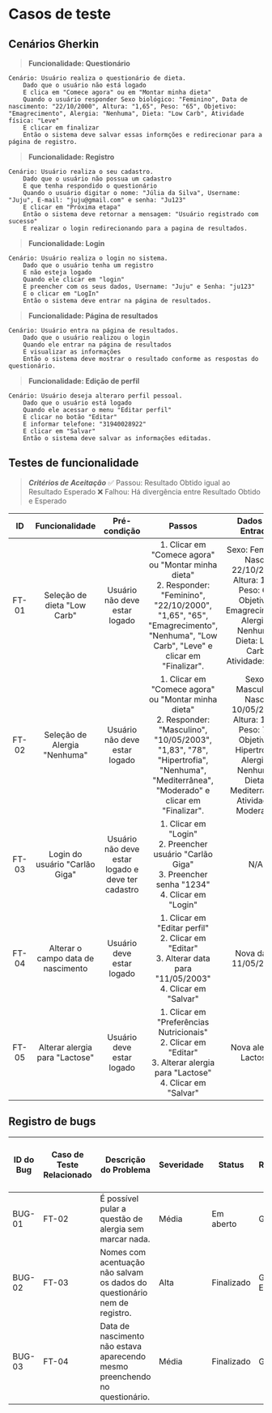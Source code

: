 # Casos de teste

## Cenários Gherkin

> **Funcionalidade: Questionário**

~~~Gherkin
Cenário: Usuário realiza o questionário de dieta.
    Dado que o usuário não está logado
    E clica em "Comece agora" ou em "Montar minha dieta"
    Quando o usuário responder Sexo biológico: "Feminino", Data de nascimento: "22/10/2000", Altura: "1,65", Peso: "65", Objetivo: "Emagrecimento", Alergia: "Nenhuma", Dieta: "Low Carb", Atividade física: "Leve"
    E clicar em finalizar
    Então o sistema deve salvar essas informções e redirecionar para a página de registro.
~~~~

> **Funcionalidade: Registro**

~~~Gherkin
Cenário: Usuário realiza o seu cadastro.
    Dado que o usuário não possua um cadastro
    E que tenha respondido o questionário
    Quando o usuário digitar o nome: "Júlia da Silva", Username: "Juju", E-mail: "juju@gmail.com" e senha: "Ju123"
    E clicar em "Próxima etapa"
    Então o sistema deve retornar a mensagem: "Usuário registrado com sucesso"
    E realizar o login redirecionando para a pagina de resultados.
~~~

> **Funcionalidade: Login**

~~~Gherkin
Cenário: Usuário realiza o login no sistema.
    Dado que o usuário tenha um registro
    E não esteja logado
    Quando ele clicar em "login"
    E preencher com os seus dados, Username: "Juju" e Senha: "ju123"
    E o clicar em "LogIn"
    Então o sistema deve entrar na página de resultados.
~~~

> **Funcionalidade: Página de resultados**

~~~Gherkin
Cenário: Usuário entra na página de resultados.
    Dado que o usuário realizou o login
    Quando ele entrar na página de resultados
    E visualizar as informações
    Então o sistema deve mostrar o resultado conforme as respostas do questionário.
~~~

> **Funcionalidade: Edição de perfil**

~~~Gherkin
Cenário: Usuário deseja alteraro perfil pessoal.
    Dado que o usuário está logado
    Quando ele acessar o menu "Editar perfil"
    E clicar no botão "Editar"
    E informar telefone: "31940028922"
    E clicar em "Salvar"
    Então o sistema deve salvar as informações editadas.
~~~

## Testes de funcionalidade

> ***Critérios de Aceitação***
> ✅ Passou: Resultado Obtido igual ao Resultado Esperado
> ❌ Falhou: Há divergência entre Resultado Obtido e Esperado

| <div align="center">ID</div> | <div align="center">Funcionalidade</div> | <div align="center">Pré-condição</div> | <div align="center">Passos</div> | <div align="center">Dados de Entrada</div> | <div align="center">Resultado Esperado</div> | <div align="center">Resultado Obtido</div> | <div align="center">Status</div> |
|:----------------------------:|:----------------------------------------:|:--------------------------------------:|:----------------------------------:|:--------------------------------------------:|:----------------------------------------------:|:--------------------------------------------:|:-------------------------------:|
| <div align="center">FT-01</div> | <div align="center">Seleção de dieta "Low Carb"</div> | <div align="center">Usuário não deve estar logado</div> | <div align="center">1. Clicar em "Comece agora" ou "Montar minha dieta"<br>2. Responder: "Feminino", "22/10/2000", "1,65", "65", "Emagrecimento", "Nenhuma", "Low Carb", "Leve" e clicar em "Finalizar".</div> | <div align="center">Sexo: Feminino<br>Nasc: 22/10/2000<br>Altura: 1,65<br>Peso: 65<br>Objetivo: Emagrecimento<br>Alergia: Nenhuma<br>Dieta: Low Carb<br>Atividade: Leve</div> | <div align="center">O sistema deve salvar as informações e apresentá-las na tela de resultado após o login.</div> | <div align="center">O sistema salvou e solicitou o registro. Após login, a dieta foi exibida corretamente.</div> | <div align="center">✅</div> |
| <div align="center">FT-02</div> | <div align="center">Seleção de Alergia "Nenhuma"</div> | <div align="center">Usuário não deve estar logado</div> | <div align="center">1. Clicar em "Comece agora" ou "Montar minha dieta"<br>2. Responder: "Masculino", "10/05/2003", "1,83", "78", "Hipertrofia", "Nenhuma", "Mediterrânea", "Moderado" e clicar em "Finalizar".</div> | <div align="center">Sexo: Masculino<br>Nasc: 10/05/2003<br>Altura: 1,83<br>Peso: 78<br>Objetivo: Hipertrofia<br>Alergia: Nenhuma<br>Dieta: Mediterrânea<br>Atividade: Moderado</div> | <div align="center">O sistema deve salvar as informações e apresentá-las na tela de resultado após o login.</div> | <div align="center">O sistema salvou e solicitou o registro. Após login, a dieta foi exibida corretamente.</div> | <div align="center">✅</div> |
| <div align="center">FT-03</div> | <div align="center">Login do usuário "Carlão Giga"</div> | <div align="center">Usuário não deve estar logado e deve ter cadastro</div> | <div align="center">1. Clicar em "Login"<br>2. Preencher usuário "Carlão Giga"<br>3. Preencher senha "1234"<br>4. Clicar em "Login"</div> | <div align="center">N/A</div> | <div align="center">Realizar o login e abrir a tela de resultados com os dados preenchidos</div> | <div align="center">Login realizado, mas os dados do usuário não apareceram</div> | <div align="center">❌</div> |
| <div align="center">FT-04</div> | <div align="center">Alterar o campo data de nascimento</div> | <div align="center">Usuário deve estar logado</div> | <div align="center">1. Clicar em "Editar perfil"<br>2. Clicar em "Editar"<br>3. Alterar data para "11/05/2003"<br>4. Clicar em "Salvar"</div> | <div align="center">Nova data: 11/05/2003</div> | <div align="center">Salvar os dados com as novas informações preenchidas</div> | <div align="center">Campo aparenta salvar, mas ao recarregar a página volta ao valor anterior</div> | <div align="center">❌</div> |
| <div align="center">FT-05</div> | <div align="center">Alterar alergia para "Lactose"</div> | <div align="center">Usuário deve estar logado</div> | <div align="center">1. Clicar em "Preferências Nutricionais"<br>2. Clicar em "Editar"<br>3. Alterar alergia para "Lactose"<br>4. Clicar em "Salvar"</div> | <div align="center">Nova alergia: Lactose</div> | <div align="center">Salvar os dados com as novas informações</div> | <div align="center">Os dados foram alterados corretamente</div> | <div align="center">✅</div> |

## Registro de bugs

| ID do Bug | Caso de Teste Relacionado | Descrição do Problema                                                                 | Severidade | Status     | Responsável        | Link para Issue no GitHub |
|-----------|----------------------------|----------------------------------------------------------------------------------------|------------|------------|---------------------|----------------------------|
| BUG-01    | FT-02                      | É possível pular a questão de alergia sem marcar nada.                                | Média      | Em aberto  | Gabrielle           | N/A                        |
| BUG-02    | FT-03                      | Nomes com acentuação não salvam os dados do questionário nem de registro.             | Alta       | Finalizado | Gabriel Evaristo    | N/A                        |
| BUG-03    | FT-04                      | Data de nascimento não estava aparecendo mesmo preenchendo no questionário.           | Média      | Finalizado | Gabrielle           | N/A                        |
